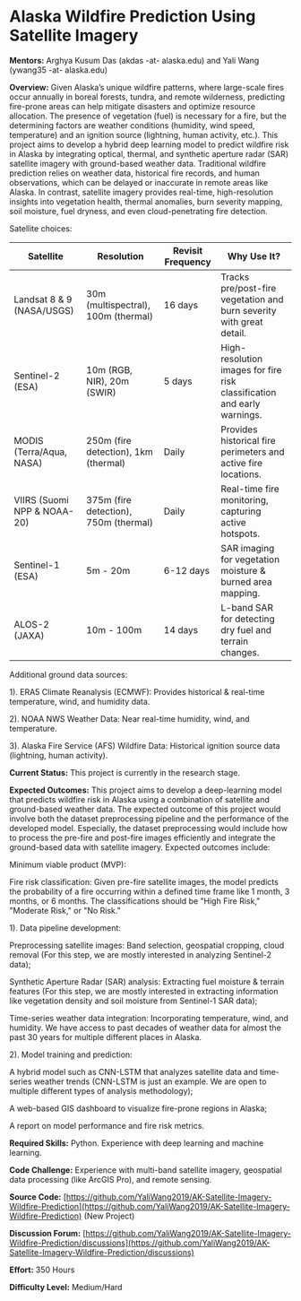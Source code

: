 # Alaska Wildfire Prediction Using Satellite Imagery

**Mentors:** Arghya Kusum Das (akdas -at- alaska.edu) and Yali Wang (ywang35 -at- alaska.edu)

**Overview:** Given Alaska’s unique wildfire patterns, where large-scale fires occur annually in boreal forests, tundra, and remote wilderness, predicting fire-prone areas can help mitigate disasters and optimize resource allocation. The presence of vegetation (fuel) is necessary for a fire, but the determining factors are weather conditions (humidity, wind speed, temperature) and an ignition source (lightning, human activity, etc.). 
This project aims to develop a hybrid deep learning model to predict wildfire risk in Alaska by integrating optical, thermal, and synthetic aperture radar (SAR) satellite imagery with ground-based weather data.
Traditional wildfire prediction relies on weather data, historical fire records, and human observations, which can be delayed or inaccurate in remote areas like Alaska. In contrast, satellite imagery provides real-time, high-resolution insights into vegetation health, thermal anomalies, burn severity mapping, soil moisture, fuel dryness, and even cloud-penetrating fire detection.

Satellite choices:

| Satellite | Resolution | Revisit Frequency | Why Use It? |
| ------ | ------ | ------ | ------ |
| Landsat 8 & 9 (NASA/USGS) | 30m (multispectral), 100m (thermal) | 16 days | Tracks pre/post-fire vegetation and burn severity with great detail.|
| Sentinel-2 (ESA) | 10m (RGB, NIR), 20m (SWIR) | 5 days | High-resolution images for fire risk classification and early warnings. |
| MODIS (Terra/Aqua, NASA) | 250m (fire detection), 1km (thermal) | Daily | Provides historical fire perimeters and active fire locations. |
| VIIRS (Suomi NPP & NOAA-20) | 375m (fire detection), 750m (thermal) | Daily | Real-time fire monitoring, capturing active hotspots. |
| Sentinel-1 (ESA) | 5m - 20m | 6-12 days | SAR imaging for vegetation moisture & burned area mapping. |
| ALOS-2 (JAXA) | 10m - 100m | 14 days | L-band SAR for detecting dry fuel and terrain changes. |

Additional ground data sources:

1). ERA5 Climate Reanalysis (ECMWF): Provides historical & real-time temperature, wind, and humidity data.

2). NOAA NWS Weather Data: Near real-time humidity, wind, and temperature.

3). Alaska Fire Service (AFS) Wildfire Data: Historical ignition source data (lightning, human activity).

**Current Status:** This project is currently in the research stage.

**Expected Outcomes:** 
This project aims to develop a deep-learning model that predicts wildfire risk in Alaska using a combination of satellite and ground-based weather data. The expected outcome of this project would involve both the dataset preprocessing pipeline and the performance of the developed model. Especially, the dataset preprocessing would include how to process the pre-fire and post-fire images efficiently and integrate the ground-based data with satellite imagery. Expected outcomes include:

Minimum viable product (MVP): 

Fire risk classification: Given pre-fire satellite images, the model predicts the probability of a fire occurring within a defined time frame like 1 month, 3 months, or 6 months. The classifications should be "High Fire Risk," "Moderate Risk," or "No Risk."

1). Data pipeline development:

Preprocessing satellite images: Band selection, geospatial cropping, cloud removal (For this step, we are mostly interested in analyzing Sentinel-2 data);

Synthetic Aperture Radar (SAR) analysis: Extracting fuel moisture & terrain features (For this step, we are mostly interested in extracting information like vegetation density and soil moisture from Sentinel-1 SAR data);

Time-series weather data integration: Incorporating temperature, wind, and humidity. We have access to past decades of weather data for almost the past 30 years for multiple different places in Alaska.

2). Model training and prediction:

A hybrid model such as CNN-LSTM that analyzes satellite data and time-series weather trends (CNN-LSTM is just an example. We are open to multiple different types of analysis methodology);

A web-based GIS dashboard to visualize fire-prone regions in Alaska;

A report on model performance and fire risk metrics.

**Required Skills:** Python. Experience with deep learning and machine learning.

**Code Challenge:** Experience with multi-band satellite imagery, geospatial data processing (like ArcGIS Pro), and remote sensing.

**Source Code:** [https://github.com/YaliWang2019/AK-Satellite-Imagery-Wildfire-Prediction](https://github.com/YaliWang2019/AK-Satellite-Imagery-Wildfire-Prediction) (New Project)

**Discussion Forum:** [https://github.com/YaliWang2019/AK-Satellite-Imagery-Wildfire-Prediction/discussions](https://github.com/YaliWang2019/AK-Satellite-Imagery-Wildfire-Prediction/discussions)

**Effort:** 350 Hours

**Difficulty Level:** Medium/Hard
